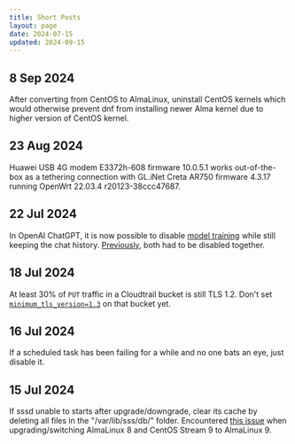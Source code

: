 ```yaml
---
title: Short Posts
layout: page
date: 2024-07-15
updated: 2024-09-15
---
```


## 8 Sep 2024

After converting from CentOS to AlmaLinux, uninstall CentOS kernels which would otherwise prevent dnf from installing newer Alma kernel due to higher version of CentOS kernel.

## 23 Aug 2024

Huawei USB 4G modem E3372h-608 firmware 10.0.5.1 works out-of-the-box as a tethering connection with GL.iNet Creta AR750 firmware 4.3.17 running OpenWrt 22.03.4 r20123-38ccc47687.

## 22 Jul 2024

In OpenAI ChatGPT, it is now possible to disable [model training](https://help.openai.com/en/articles/7730893-data-controls-faq) while still keeping the chat history. [Previously](https://openai.com/index/new-ways-to-manage-your-data-in-chatgpt/), both had to be disabled together.

## 18 Jul 2024

At least 30% of `PUT` traffic in a Cloudtrail bucket is still TLS 1.2. Don't set [`minimum_tls_version=1.3`](https://docs.aws.amazon.com/cdk/api/v2/python/aws_cdk.aws_s3/Bucket.html) on that bucket yet.

## 16 Jul 2024

If a scheduled task has been failing for a while and no one bats an eye, just disable it.

## 15 Jul 2024

If sssd unable to starts after upgrade/downgrade, clear its cache by deleting all files in the "/var/lib/sss/db/" folder. Encountered [this issue](https://bugzilla.redhat.com/show_bug.cgi?id=1576597) when upgrading/switching AlmaLinux 8 and CentOS Stream 9 to AlmaLinux 9.
